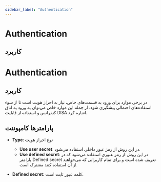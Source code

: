 ```yaml
---
sidebar_label: "Authentication"
---
```



# Authentication

## کاربرد

# Authentication

## کاربرد

در برخی موارد برای ورود به قسمت‌های خاص، نیاز به احراز هویت است تا از سوء استفاده‌های احتمالی پیشگیری شود. از جمله این موارد خاص می‌توان به ورود به اتاق کنفرانس و استفاده از قابلیت DISA اشاره کرد.

## پارامترها کامپوننت

- **Type**: نوع احراز هویت
	- **Use user secret**: در این روش از رمز عبور داخلی استفاده می‌شود.
	- **Use defined secret**: در این روش از رمز عبوری استفاده می‌شود که در پارامتر Defined secret تعریف شده است و برای تمام کاربرانی که می‌خواهند از آن استفاده کنند مشترک است.

- **Defined secret**: کلمه عبور ثابت است.